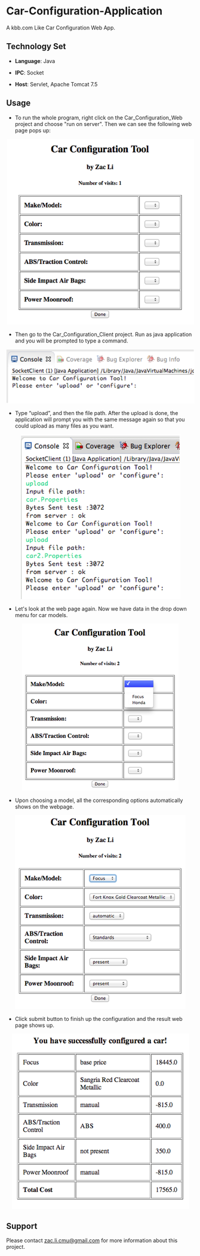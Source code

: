 Car-Configuration-Application
=============================

A kbb.com Like Car Configuration Web App.

## Technology Set

- **Language**: Java

- **IPC**: Socket

- **Host**: Servlet, Apache Tomcat 7.5

## Usage

- To run the whole program, right click on the Car_Configuration_Web project and choose "run on server". Then we can see the following web page pops up:

<p align="center"> <img src='/Assets/InitPage.png'></img> </p>

- Then go to the Car_Configuration_Client project. Run as java application and you will be prompted to type a command.

<p align="center"> <img src='/Assets/Client1.png'></img> </p>

- Type “upload”, and then the file path. After the upload is done, the application will prompt you with the same message again so that you could upload as many files as you want.

<p align="center"> <img src='/Assets/Client2.png'></img> </p>

- Let's look at the web page again. Now we have data in the drop down menu for car models.

<p align="center"> <img src='/Assets/ConfigurePage1.png'></img> </p>

- Upon choosing a model, all the corresponding options automatically shows on the webpage.

<p align="center"> <img src='/Assets/ConfigurePage2.png'></img> </p>

- Click submit button to finish up the configuration and the result web page shows up.

<p align="center"> <img src='/Assets/ResultPage.png'></img> </p>

## Support  

Please contact zac.li.cmu@gmail.com for more information about this project.
